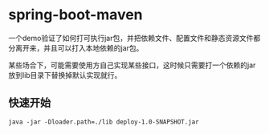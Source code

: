 
# spring-boot-maven
一个demo验证了如何打可执行jar包，并把依赖文件、配置文件和静态资源文件都分离开来，并且可以打入本地依赖的jar包。

某些场合下，可能需要使用方自己实现某些接口，这时候只需要打一个依赖的jar放到lib目录下替换掉默认实现就行。

## 快速开始
`java -jar -Dloader.path=./lib deploy-1.0-SNAPSHOT.jar`